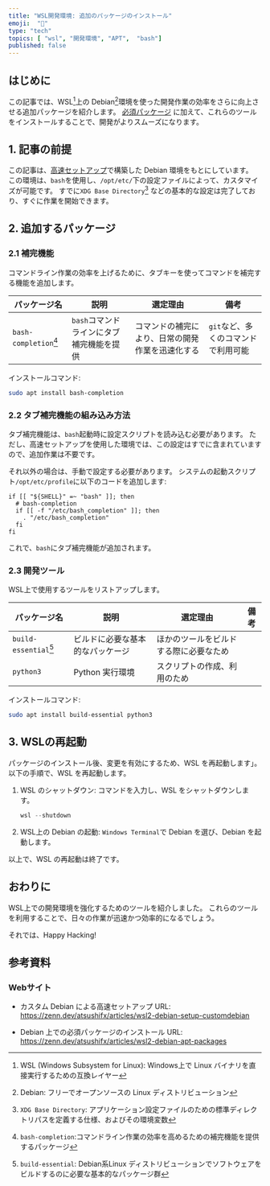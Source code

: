 ```yaml
---
title: "WSL開発環境: 追加のパッケージのインストール"
emoji:  "🐧"
type: "tech"
topics: [ "wsl", "開発環境", "APT",  "bash"]
published: false
---
```


## はじめに

この記事では、WSL[^1]上の Debian[^2]環境を使った開発作業の効率をさらに向上させる追加パッケージを紹介します。
[必須パッケージ](https://zenn.dev/atsushifx/articles/wsl2-debian-apt-package) に加えて、これらのツールをインストールすることで、開発がよりスムーズになります。

[^1]: WSL (Windows Subsystem for Linux): Windows上で Linux バイナリを直接実行するための互換レイヤー
[^2]: Debian: フリーでオープンソースの Linux ディストリビューション

## 1. 記事の前提

この記事は、[高速セットアップ](https://zenn.dev/atsushifx/articles/wsl2-debian-setup-customdebian)で構築した Debian 環境をもとにしています。
この環境は、`bash`を使用し、`/opt/etc/`下の設定ファイルによって、カスタマイズが可能です。
すでに`XDG Base Directory`[^3] などの基本的な設定は完了しており、すぐに作業を開始できます。

[^3]: `XDG Base Directory`: アプリケーション設定ファイルのための標準ディレクトリパスを定義する仕様、およびその環境変数

## 2. 追加するパッケージ

### 2.1 補完機能

コマンドライン作業の効率を上げるために、タブキーを使ってコマンドを補完する機能を追加します。

| パッケージ名 | 説明 | 選定理由 | 備考 |
| --- | --- | --- | --- |
| `bash-completion`[^4] | `bash`コマンドラインにタブ補完機能を提供 | コマンドの補完により、日常の開発作業を迅速化する |  `git`など、多くのコマンドで利用可能 |

インストールコマンド:

```bash
sudo apt install bash-completion
```

[^4]: `bash-completion`:コマンドライン作業の効率を高めるための補完機能を提供するパッケージ

### 2.2 タブ補完機能の組み込み方法

タブ補完機能は、`bash`起動時に設定スクリプトを読み込む必要があります。
ただし、高速セットアップを使用した環境では、この設定はすでに含まれていますので、追加作業は不要です。

それ以外の場合は、手動で設定する必要があります。
システムの起動スクリプト`/opt/etc/profile`に以下のコードを追加します:

```bash:/opt/etc/profile
if [[ "${SHELL}" =~ "bash" ]]; then
  # bash-completion
  if [[ -f "/etc/bash_completion" ]]; then
    . "/etc/bash_completion"
  fi
fi
```

これで、`bash`にタブ補完機能が追加されます。

### 2.3 開発ツール

WSL上で使用するツールをリストアップします。

| パッケージ名 | 説明 | 選定理由 | 備考 |
| --- | --- | --- | ---  |
| `build-essential`[^5] | ビルドに必要な基本的なパッケージ | ほかのツールをビルドする際に必要なため |  |
| `python3` | Python 実行環境 | スクリプトの作成、利用のため  |  |

インストールコマンド:

```bash
sudo apt install build-essential python3
```

[^5]: `build-essential`:  Debian系Linux ディストリビューションでソフトウェアをビルドするのに必要な基本的なパッケージ群

## 3. WSLの再起動

パッケージのインストール後、変更を有効にするため、WSL を再起動します」。
以下の手順で、WSL を再起動します。

1. WSL のシャットダウン:
   コマンドを入力し、WSL をシャットダウンします。

   ```powershell
   wsl --shutdown
   ```

2. WSL上の Debian の起動:
   `Windows Terminal`で Debian を選び、Debian を起動します。

以上で、WSL の再起動は終了です。

## おわりに

WSL上での開発環境を強化するためのツールを紹介しました。
これらのツールを利用することで、日々の作業が迅速かつ効率的になるでしょう。

それでは、Happy Hacking!

## 参考資料

### Webサイト

- カスタム Debian による高速セットアップ
  URL: <https://zenn.dev/atsushifx/articles/wsl2-debian-setup-customdebian>

- Debian 上での必須パッケージのインストール
  URL: <https://zenn.dev/atsushifx/articles/wsl2-debian-apt-packages>
